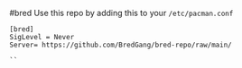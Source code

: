 #bred
Use this repo by adding this to your `/etc/pacman.conf` 
```
[bred]
SigLevel = Never
Server= https://github.com/BredGang/bred-repo/raw/main/

``

